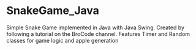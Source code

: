 # SnakeGame_Java
Simple Snake Game implemented in Java with Java Swing. Created by following a tutorial on the BroCode channel. Features Timer and Random classes for game logic and apple generation
